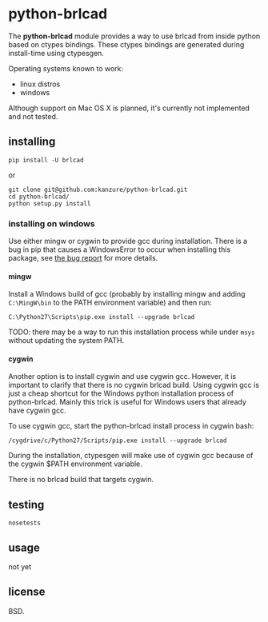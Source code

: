 # python-brlcad

The **python-brlcad** module provides a way to use brlcad from inside python
based on ctypes bindings. These ctypes bindings are generated during
install-time using ctypesgen.

Operating systems known to work:

* linux distros
* windows

Although support on Mac OS X is planned, it's currently not implemented and not
tested.

## installing

```
pip install -U brlcad
```

or

```
git clone git@github.com:kanzure/python-brlcad.git
cd python-brlcad/
python setup.py install
```

### installing on windows

Use either mingw or cygwin to provide gcc during installation. There is a bug
in pip that causes a WindowsError to occur when installing this package, see
[the bug report](https://github.com/pypa/pip/pull/1263) for more details.

#### mingw

Install a Windows build of gcc (probably by installing mingw and adding
`C:\MingW\bin` to the PATH environment variable) and then run:

```
C:\Python27\Scripts\pip.exe install --upgrade brlcad
```

TODO: there may be a way to run this installation process while under `msys`
without updating the system PATH.

#### cygwin

Another option is to install cygwin and use cygwin gcc. However, it is
important to clarify that there is no cygwin brlcad build. Using cygwin gcc is
just a cheap shortcut for the Windows python installation process of
python-brlcad. Mainly this trick is useful for Windows users that already have
cygwin gcc.

To use cygwin gcc, start the python-brlcad install process in cygwin bash:

```
/cygdrive/c/Python27/Scripts/pip.exe install --upgrade brlcad
```

During the installation, ctypesgen will make use of cygwin gcc because of the
cygwin $PATH environment variable.

There is no brlcad build that targets cygwin.

## testing

```
nosetests
```

## usage

not yet

## license

BSD.
